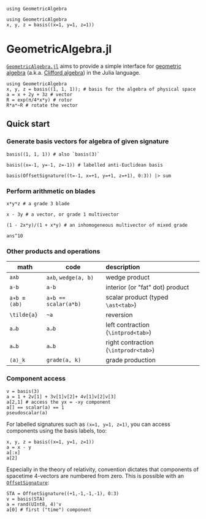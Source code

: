 ```@setup ga
using GeometricAlgebra
```

```@setup ga3d
using GeometricAlgebra
x, y, z = basis((x=1, y=1, z=1))
```

# GeometricAlgebra.jl


[`GeometricAlgebra.jl`](https://github.com/Jollywatt/GeometricAlgebra.jl) aims to provide a simple interface for [geometric algebra](https://en.wikipedia.org/wiki/Geometric_algebra) (a.k.a. [Clifford algebra](https://en.wikipedia.org/wiki/Clifford_algebra)) in the Julia language.

```@repl
using GeometricAlgebra
x, y, z = basis((1, 1, 1)); # basis for the algebra of physical space
a = x + 2y + 3z # vector
R = exp(π/4*x*y) # rotor
R*a*~R # rotate the vector
```



## Quick start

### Generate basis vectors for algebra of given signature

```@repl ga
basis((1, 1, 1)) # also `basis(3)`

basis((x=-1, y=-1, z=-1)) # labelled anti-Euclidean basis

basis(OffsetSignature((t=-1, x=+1, y=+1, z=+1), 0:3)) |> sum
```

### Perform arithmetic on blades

```@repl ga3d
x*y*z # a grade 3 blade 

x - 3y # a vector, or grade 1 multivector

(1 - 2x*y)/(1 + x*y) # an inhomogeneous multivector of mixed grade

ans^10
```

### Other products and operations

| math | code | description
|------|------|:-----------
|``a∧b``|`a∧b`, `wedge(a, b)`|wedge product
|``a⋅b``|`a⋅b`|interior (or "fat" dot) product
|``a∗b ≡ ⟨ab⟩``|`a∗b == scalar(a*b)`|scalar product (typed `\ast<tab>`)
|``\tilde{a}``|`~a`|reversion
|``a⨼b``|`a⨼b`|left contraction (`\intprod<tab>`)
|``a⨽b``| `a⨽b`|right contraction (`\intprodr<tab>`)
|``⟨a⟩_k``|`grade(a, k)`|grade production

### Component access

```@repl ga
v = basis(3)
a = 1 + 2v[1] + 3v[1]v[2]+ 4v[1]v[2]v[3]
a[2,1] # access the yx = -xy component
a[] == scalar(a) == 1
pseudoscalar(a)
```

For labelled signatures such as `(x=1, y=1, z=1)`, you can access components using the basis labels, too:

```@repl ga
x, y, z = basis((x=1, y=1, z=1))
a = x - y
a[:x]
a[2]
```

Especially in the theory of relativity, convention dictates that components of spacetime 4-vectors are numbered from zero.
This is possible with an [`OffsetSignature`](@ref):

```@repl ga
STA = OffsetSignature((+1,-1,-1,-1), 0:3)
v = basis(STA)
a = rand(UInt8, 4)'v
a[0] # first ("time") component
```
